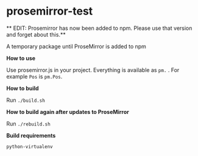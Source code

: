 # prosemirror-test

** EDIT: Prosemirror has now been added to npm. Please use that version and forget about this.**

A temporary package until ProseMirror is added to npm



**How to use**

Use prosemirror.js in your project. Everything is available as `pm.`  . For example `Pos` is `pm.Pos`.

**How to build**

Run `./build.sh` 

**How to build again after updates to ProseMirror**

Run `./rebuild.sh`


**Build requirements**

`python-virtualenv`

